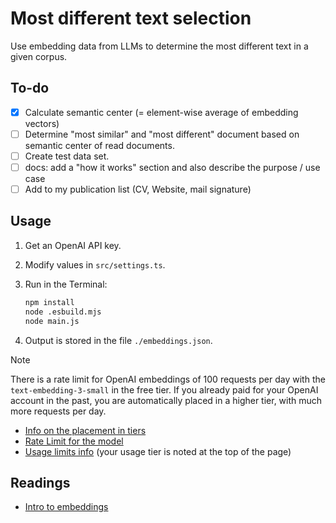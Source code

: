 # Most different text selection
Use embedding data from LLMs to determine the most different text in a given
corpus.

## To-do
- [x] Calculate semantic center (= element-wise average of embedding vectors)
- [ ] Determine "most similar" and "most different" document based on semantic
center of read documents.
- [ ] Create test data set.
- [ ] docs: add a "how it works" section and also describe the purpose / use case
- [ ] Add to my publication list (CV, Website, mail signature)

## Usage
1. Get an OpenAI API key.
2. Modify values in `src/settings.ts`.
3. Run in the Terminal:

   ```bash
   npm install
   node .esbuild.mjs 
   node main.js
   ```

4. Output is stored in the file `./embeddings.json`.

> [!NOTE]
> There is a rate limit for OpenAI embeddings of 100 requests per day with the
> `text-embedding-3-small` in the free tier. If you already paid for your OpenAI
> account in the past, you are automatically placed in a higher tier, with much
> more requests per day.
>
> - [Info on the placement in tiers](https://platform.openai.com/docs/guides/rate-limits/usage-tiers)
> - [Rate Limit for the model](https://platform.openai.com/docs/models/text-embedding-3-small)
> - [Usage limits
>   info](https://platform.openai.com/settings/organization/limits) (your usage
>   tier is noted at the top of the page)

## Readings
- [Intro to embeddings](https://openai.com/index/introducing-text-and-code-embeddings/)
